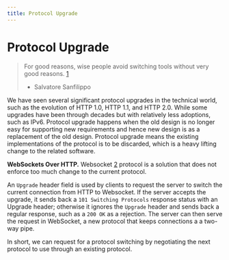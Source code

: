 ```yaml
---
title: Protocol Upgrade
---
```


# Protocol Upgrade

> For good reasons, wise people avoid switching tools without very good reasons. [1]
> - Salvatore Sanfilippo

We have seen several significant protocol upgrades in the technical world, such as the evolution of HTTP 1.0, HTTP 1.1, and HTTP 2.0. While some upgrades have been through decades but with relatively less adoptions, such as IPv6. Protocol upgrade happens when the old design is no longer easy for supporting new requirements and hence new design is as a replacement of the old design. Protocol upgrade means the existing implementations of the protocol is to be discarded, which is a heavy lifting change to the related software.

**WebSockets Over HTTP.** Websocket [2] protocol is a solution that does not enforce too much change to the current protocol. 

An `Upgrade` header field is used by clients to request the server to switch the current connection from HTTP to Websocket. If the server accepts the upgrade, it sends back a `101 Switching Protocols` response status with an Upgrade header; otherwise it ignores the `Upgrade` header and sends back a regular response, such as a `200 OK` as a rejection. The server can then serve the request in WebSocket, a new protocol that keeps connections a a two-way pipe.

In short, we can request for a protocol switching by negotiating the next protocol to use through an existing protocol.

[1]: http://antirez.com/news/130
[2]: https://developer.mozilla.org/en-US/docs/Web/HTTP/Protocol_upgrade_mechanism
